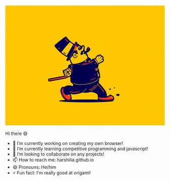   ![Your browser doesn't support this gif :sad:](https://github.com/Harshilia/Harshilia/blob/main/intro.gif)
  
  
  Hi there :smile:

- 🔭 I’m currently working on creating my own browser!
- 🌱 I’m currently learning competitive programming and javascript!
- 👯 I’m looking to collaborate on any projects!
- 📫 How to reach me: harshilia.github.io
- 😄 Pronouns: He/him
- ⚡ Fun fact: I'm really good at origami!
